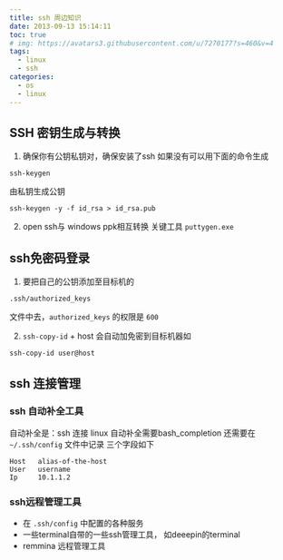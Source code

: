 ```yaml
---
title: ssh 周边知识
date: 2013-09-13 15:14:11
toc: true
# img: https://avatars3.githubusercontent.com/u/7270177?s=460&v=4
tags:
  - linux
  - ssh
categories:
  - os
  - linux
---
```


## SSH 密钥生成与转换
1. 确保你有公钥私钥对，确保安装了ssh 
如果没有可以用下面的命令生成 
```
ssh-keygen 
```
由私钥生成公钥
```
ssh-keygen -y -f id_rsa > id_rsa.pub 
```
2. open ssh与  windows ppk相互转换
关键工具 `puttygen.exe`

## ssh免密码登录
1. 要把自己的公钥添加至目标机的
```
.ssh/authorized_keys
```
文件中去，`authorized_keys` 的权限是 `600` 

2. `ssh-copy-id` + host
会自动加免密到目标机器如
```
ssh-copy-id user@host
```

## ssh 连接管理
###  ssh 自动补全工具
 自动补全是：ssh 连接 linux 自动补全需要bash_completion
 还需要在 `~/.ssh/config` 文件中记录 三个字段如下
 ```
 Host   alias-of-the-host
 User   username
 Ip     10.1.1.2
 ```

### ssh远程管理工具
- 在 `.ssh/config` 中配置的各种服务
- 一些terminal自带的一些ssh管理工具， 如deeepin的terminal
- remmina 远程管理工具